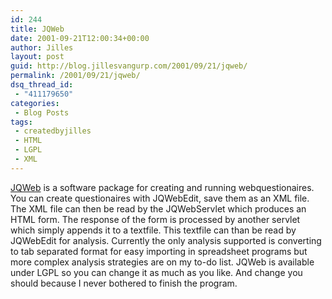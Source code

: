 ```yaml
---
id: 244
title: JQWeb
date: 2001-09-21T12:00:34+00:00
author: Jilles
layout: post
guid: http://blog.jillesvangurp.com/2001/09/21/jqweb/
permalink: /2001/09/21/jqweb/
dsq_thread_id:
 - "411179650"
categories:
 - Blog Posts
tags:
 - createdbyjilles
 - HTML
 - LGPL
 - XML
---
```

[JQWeb](https://www.jillesvangurp.com/nerdstuff/jqweb/index.html) is a software package for creating and running webquestionaires. You can create questionaires with JQWebEdit, save them as an XML file. The XML file can then be read by the JQWebServlet which produces an HTML form. The response of the form is processed by another servlet which simply appends it to a textfile. This textfile can than be read by JQWebEdit for analysis. Currently the only analysis supported is converting to tab separated format for easy importing in spreadsheet programs but more complex analysis strategies are on my to-do list. JQWeb is available under LGPL so you can change it as much as you like. And change you should because I never bothered to finish the program.